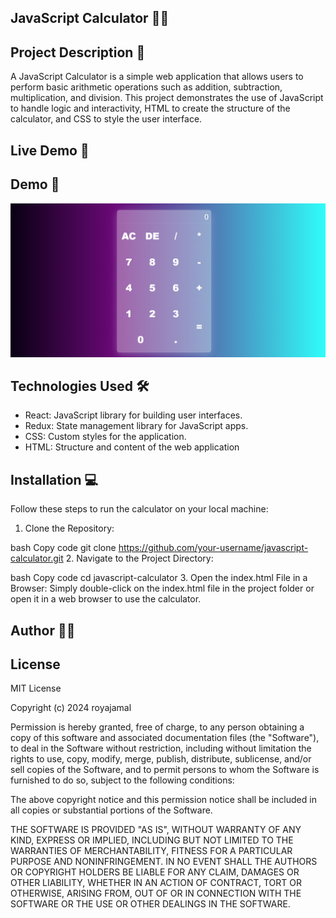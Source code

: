 ## JavaScript Calculator 📝✨

## Project Description 🧠
A JavaScript Calculator is a simple web application that allows users to perform basic arithmetic operations such as addition, subtraction, multiplication, and division. This project demonstrates the use of JavaScript to handle logic and interactivity, HTML to create the structure of the calculator, and CSS to style the user interface.

## Live Demo 🎥


## Demo 📸
![screenshot](public/jave%201.png)

## Technologies Used 🛠️
- React: JavaScript library for building user interfaces.
- Redux: State management library for JavaScript apps.
- CSS: Custom styles for the application.
- HTML: Structure and content of the web application

## Installation 💻
Follow these steps to run the calculator on your local machine:

1. Clone the Repository:

bash
Copy code
git clone https://github.com/your-username/javascript-calculator.git
2. Navigate to the Project Directory:

bash
Copy code
cd javascript-calculator
3. Open the index.html File in a Browser: Simply double-click on the index.html file in the project folder or open it in a web browser to use the calculator.

## Author 👩‍💻


## License
MIT License

Copyright (c) 2024 royajamal

Permission is hereby granted, free of charge, to any person obtaining a copy
of this software and associated documentation files (the "Software"), to deal
in the Software without restriction, including without limitation the rights
to use, copy, modify, merge, publish, distribute, sublicense, and/or sell
copies of the Software, and to permit persons to whom the Software is
furnished to do so, subject to the following conditions:

The above copyright notice and this permission notice shall be included in all
copies or substantial portions of the Software.

THE SOFTWARE IS PROVIDED "AS IS", WITHOUT WARRANTY OF ANY KIND, EXPRESS OR
IMPLIED, INCLUDING BUT NOT LIMITED TO THE WARRANTIES OF MERCHANTABILITY,
FITNESS FOR A PARTICULAR PURPOSE AND NONINFRINGEMENT. IN NO EVENT SHALL THE
AUTHORS OR COPYRIGHT HOLDERS BE LIABLE FOR ANY CLAIM, DAMAGES OR OTHER
LIABILITY, WHETHER IN AN ACTION OF CONTRACT, TORT OR OTHERWISE, ARISING FROM,
OUT OF OR IN CONNECTION WITH THE SOFTWARE OR THE USE OR OTHER DEALINGS IN THE
SOFTWARE.
